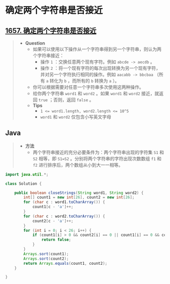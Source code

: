 # 确定两个字符串是否接近

## [1657. 确定两个字符串是否接近](https://leetcode.cn/problems/determine-if-two-strings-are-close/)

> - **Question**
>   - 如果可以使用以下操作从一个字符串得到另一个字符串，则认为两个字符串接近：
>     - 操作 `1` ：交换任意两个现有字符。例如 `abcde -> aecdb` 。
>     - 操作 `2` ：将一个现有字符的每次出现转换为另一个现有字符，并对另一个字符执行相同的操作。例如 `aacabb -> bbcbaa` （所有 `a` 转化为 `b` ，而所有的 `b` 转换为 `a` ）。
>   - 你可以根据需要对任意一个字符串多次使用这两种操作。
>   - 给你两个字符串 `word1` 和 `word2` 。如果 `word1` 和 `word2` 接近，就返回 `true` ；否则，返回 `false` 。
>   - **Tips**
>     - `1 <= word1.length, word2.length <= 10^5`
>     - `word1` 和 `word2` 仅包含小写英文字母

## Java

> - **方法**
>   - 两个字符串接近的充分必要条件为：两个字符串出现的字符集 `S1` 和 `S2` 相等，即 `S1=S2` 。分别将两个字符串的字符出现次数数组 `f1` 和 `f2` 进行排序后，两个数组从小到大一一相等。

```java
import java.util.*;

class Solution {

    public boolean closeStrings(String word1, String word2) {
        int[] count1 = new int[26], count2 = new int[26];
        for (char c : word1.toCharArray()) {
            count1[c - 'a']++;
        }
        for (char c : word2.toCharArray()) {
            count2[c - 'a']++;
        }
        for (int i = 0; i < 26; i++) {
            if (count1[i] > 0 && count2[i] == 0 || count1[i] == 0 && count2[i] > 0) {
                return false;
            }
        }
        Arrays.sort(count1);
        Arrays.sort(count2);
        return Arrays.equals(count1, count2);
    }

}
```
